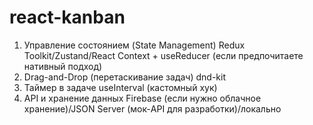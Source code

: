 # react-kanban

1. Управление состоянием (State Management)
  Redux Toolkit/Zustand/React Context + useReducer (если предпочитаете нативный подход)
2. Drag-and-Drop (перетаскивание задач)
   dnd-kit
3. Таймер в задаче
   useInterval (кастомный хук)
4. API и хранение данных
   Firebase (если нужно облачное хранение)/JSON Server (мок-API для разработки)/локально
